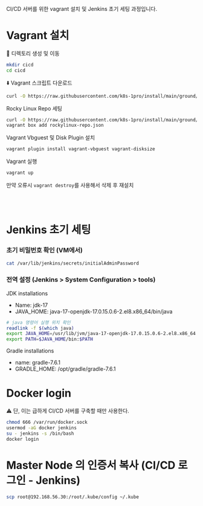 CI/CD 서버를 위한 vagrant 설치 및 Jenkins 초기 세팅 과정입니다. 

# Vagrant 설치

📁 디렉토리 생성 및 이동

```bash
mkdir cicd
cd cicd
```



⬇️ Vagrant 스크립트 다운로드

```bash
curl -O https://raw.githubusercontent.com/k8s-1pro/install/main/ground/cicd-server/vagrant-2.4.3/Vagrantfile
```

Rocky Linux Repo 세팅
```bash
curl -O https://raw.githubusercontent.com/k8s-1pro/install/main/ground/cicd-server/vagrant-2.4.3/rockylinux-repo.json
vagrant box add rockylinux-repo.json
```
Vagrant Vbguest 및 Disk Plugin 설치 
```bash
vagrant plugin install vagrant-vbguest vagrant-disksize
```
Vagrant 실행
```bash
vagrant up
```
만약 오류시 ```vagrant destroy```를 사용해서 삭제 후 재설치 




<br></br>
# Jenkins 초기 세팅
### 초기 비밀번호 확인 (VM에서)
```bash
cat /var/lib/jenkins/secrets/initialAdminPassword
```

### 전역 설정 (Jenkins > System Configuration > tools)
JDK installations
- Name: jdk-17
- JAVA_HOME: java-17-openjdk-17.0.15.0.6-2.el8.x86_64/bin/java
```bash
# java 명령어 실행 위치 확인 
readlink -f $(which java)
export JAVA_HOME=/usr/lib/jvm/java-17-openjdk-17.0.15.0.6-2.el8.x86_64
export PATH=$JAVA_HOME/bin:$PATH
```

Gradle installations
- name: gradle-7.6.1
- GRADLE_HOME: /opt/gradle/gradle-7.6.1


# Docker login
⚠️ 단, 이는 급하게 CI/CD 서버를 구축할 때만 사용한다. 
```bash
chmod 666 /var/run/docker.sock
usermod -aG docker jenkins
su - jenkins -s /bin/bash
docker login
```


# Master Node 의 인증서 복사 (CI/CD 로그인 - Jenkins)
```bash
scp root@192.168.56.30:/root/.kube/config ~/.kube
```
